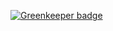 

[![Greenkeeper badge](https://badges.greenkeeper.io/scriptdaemon/pilgrim.svg)](https://greenkeeper.io/)